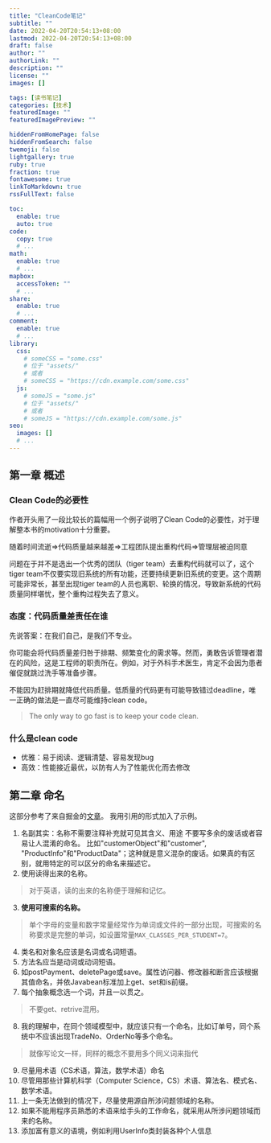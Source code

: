 ```yaml
---
title: "CleanCode笔记"
subtitle: ""
date: 2022-04-20T20:54:13+08:00
lastmod: 2022-04-20T20:54:13+08:00
draft: false
author: ""
authorLink: ""
description: ""
license: ""
images: []

tags: [读书笔记]
categories: [技术]
featuredImage: ""
featuredImagePreview: ""

hiddenFromHomePage: false
hiddenFromSearch: false
twemoji: false
lightgallery: true
ruby: true
fraction: true
fontawesome: true
linkToMarkdown: true
rssFullText: false

toc:
  enable: true
  auto: true
code:
  copy: true
  # ...
math:
  enable: true
  # ...
mapbox:
  accessToken: ""
  # ...
share:
  enable: true
  # ...
comment:
  enable: true
  # ...
library:
  css:
    # someCSS = "some.css"
    # 位于 "assets/"
    # 或者
    # someCSS = "https://cdn.example.com/some.css"
  js:
    # someJS = "some.js"
    # 位于 "assets/"
    # 或者
    # someJS = "https://cdn.example.com/some.js"
seo:
  images: []
  # ...
---
```

## 第一章 概述
### Clean Code的必要性
作者开头用了一段比较长的篇幅用一个例子说明了Clean Code的必要性，对于理解整本书的motivation十分重要。

随着时间流逝=>代码质量越来越差=>工程团队提出重构代码=>管理层被迫同意

问题在于并不是选出一个优秀的团队（tiger team）去重构代码就可以了，这个tiger team不仅要实现旧系统的所有功能，还要持续更新旧系统的变更。这个周期可能非常长，甚至出现tiger team的人员也离职、轮换的情况，导致新系统的代码质量同样堪忧，整个重构过程失去了意义。

### 态度：代码质量差责任在谁
先说答案：在我们自己，是我们不专业。

你可能会将代码质量差归咎于排期、频繁变化的需求等。然而，勇敢告诉管理者潜在的风险，这是工程师的职责所在。例如，对于外科手术医生，肯定不会因为患者催促就跳过洗手等准备步骤。

不能因为赶排期就降低代码质量。低质量的代码更有可能导致错过deadline，唯一正确的做法是一直尽可能维持clean code。
> The only way to go fast is to keep your code clean.

### 什么是clean code

- 优雅：易于阅读、逻辑清楚、容易发现bug
- 高效：性能接近最优，以防有人为了性能优化而去修改

## 第二章 命名
这部分参考了来自掘金的[文章](https://juejin.cn/post/6844904116766900231)。
我用引用的形式加入了示例。

1. 名副其实：名称不需要注释补充就可见其含义、用途
不要写多余的废话或者容易让人混淆的命名。
比如"customerObject"和"customer", "ProductInfo"和"ProductData"；这种就是意义混杂的废话。如果真的有区别，就用特定的可以区分的命名来描述它。
2. 使用读得出来的名称。
> 对于英语，读的出来的名称便于理解和记忆。
3. **使用可搜索的名称。**
> 单个字母的变量和数字常量经常作为单词或文件的一部分出现，可搜索的名称要求是完整的单词，如设置常量`MAX_CLASSES_PER_STUDENT=7`。
4. 类名和对象名应该是名词或名词短语。
5. 方法名应当是动词或动词短语。
6. 如postPayment、deletePage或save。属性访问器、修改器和断言应该根据其值命名，并依Javabean标准加上get、set和is前缀。
7. 每个抽象概念选一个词，并且一以贯之。
> 不要get、retrive混用。
8. 我的理解中，在同个领域模型中，就应该只有一个命名，比如订单号，同个系统中不应该出现TradeNo、OrderNo等多个命名。
> 就像写论文一样，同样的概念不要用多个同义词来指代
9. 尽量用术语（CS术语，算法，数学术语）命名
10. 尽管用那些计算机科学（Computer Science，CS）术语、算法名、模式名、数学术语。
11. 上一条无法做到的情况下，尽量使用源自所涉问题领域的名称。
12. 如果不能用程序员熟悉的术语来给手头的工作命名，就采用从所涉问题领域而来的名称。
13. 添加富有意义的语境，例如利用UserInfo类封装各种个人信息


